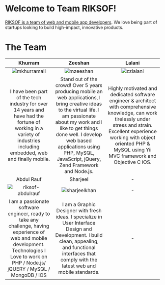 
Welcome to Team RIKSOF!
================

[RIKSOF is a team of web and mobile app developers](http://www.riksof.com). We love being part of startups looking to build high-impact, innovative products.

The Team
===========================

| Khurram | Zeeshan | Lalani |
|:----:|:----:|:----:|
| ![mkhurramali](https://dl.dropboxusercontent.com/s/fvb5di7forgt3ia/lead.jpg) | ![mzeeshan](https://dl.dropboxusercontent.com/s/qksqhfxxcg5gf82/d1.jpg) | ![zzlalani](https://dl.dropboxusercontent.com/s/wy5sgbdyfux2yzh/d2.jpg) |
| I have been part of the tech industry for over 14 years and have had the fortune of working in a variety of industries including embedded, web and finally mobile. | Stand out of the crowd! Over 5 years producing mobile an web applications, I bring creative ideas to the virtual life. I am passionate about my work and I like to get things done well. I develop web based applications using PHP, MySQL, JavaScript, jQuery, Zend Framework and Node.js. | Highly motivated and dedicated software engineer & architect with comprehensive knowledge, can work tirelessly under stress and strain. Excellent experience working with object oriented PHP & MySQL using Yii MVC framework and Objective C iOS. |
| Abdul Rauf | Sharjeel | - |
| ![riksof-abdulrauf](https://dl.dropboxusercontent.com/s/asbngo8y0lvj27h/q1.jpg) | ![sharjeelkhan](https://dl.dropboxusercontent.com/s/a2xp5bw63imyl38/d3.jpg) | - |
| I am a passionate software engineer, ready to take any challenge, having experience of web and mobile development. Technologies I Love to work on PHP / Node.js/ jQUERY / MySQL / MongoDB / iOS | I am a Graphic Designer with fresh ideas. I specialize in User Interface Design and Development. I build clean, appealing, and functional interfaces that comply with the latest web and mobile standards. | - |
